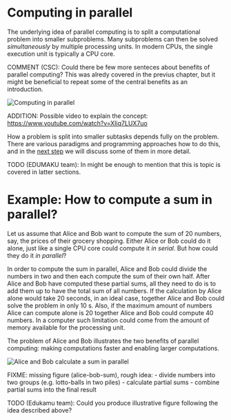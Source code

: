 <!-- Title: How to compute in parallel? -->

<!-- Short description:

In this article, we briefly introduce the basic idea of parallel computing and
demonstrate it with a simple example.

-->

# Computing in parallel

The underlying idea of parallel computing is to split a computational problem
into smaller subproblems. Many subproblems can then be solved
*simultaneously* by multiple processing units. In modern CPUs, the single
execution unit is typically a CPU core.

COMMENT (CSC): Could there be few more senteces about benefits of parallel computing? This was alredy covered in the previus chapter, but it might be beneficial to repeat some of the central benefits as an introduction. 

![Computing in parallel](images/compp.png)

ADDITION: Possible video to explain the concept: https://www.youtube.com/watch?v=XIiq7LUX7uo

How a problem is split into smaller subtasks depends fully on the problem.
There are various paradigms and programming approaches how to do this,
and in the [next step](concepts.md) we will discuss some of them in more
detail.

TODO (EDUMAKU team): In might be enough to mention that this is topic is covered in latter sections.

# Example: How to compute a sum in parallel?

Let us assume that Alice and Bob want to compute the sum of 20 numbers, say,
the prices of their grocery shopping. Either Alice or Bob could do it alone,
just like a single CPU core could compute it *in serial*. But how could they
do it *in parallel*?

In order to compute the sum in parallel, Alice and Bob
could divide the numbers in two and then each compute the sum of their own
half. After Alice and Bob have computed these partial sums, all they need
to do is to add them up to have the total sum of all numbers. If
the calculation by Alice alone would take 20 seconds, in an ideal case,
together Alice and Bob could solve the problem in only 10
s. Also, if the maximum amount of numbers Alice can compute alone is
20 together Alice and Bob could
compute 40 numbers. In a computer such limitation could come from the amount of memory
available for the processing unit.

The problem of Alice and Bob illustrates the two benefits of parallel
computing: making computations faster and enabling larger computations.

![Alice and Bob calculate a sum in parallel](images/alice-bob-sum.png)

FIXME: missing figure (alice-bob-sum), rough idea:
       - divide numbers into two groups (e.g. lotto-balls in two piles)
       - calculate partial sums
       - combine partial sums into the final result

TODO (Edukamu team): Could you produce illustrative figure following the idea described above?
